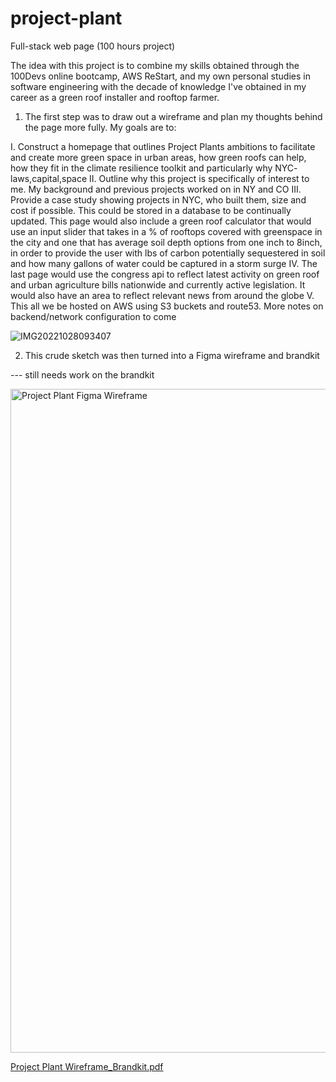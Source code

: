 # project-plant
Full-stack web page (100 hours project)

The idea with this project is to combine my skills obtained through the 100Devs online bootcamp, AWS ReStart, and my own personal studies in software engineering with the decade of knowledge I've obtained in my career as a green roof installer and rooftop farmer.

1. The first step was to draw out a wireframe and plan my thoughts behind the page more fully. My goals are to:

I. Construct a homepage that outlines Project Plants ambitions to facilitate and create more green space in urban areas, how green roofs can help, how they fit in the climate resilience toolkit and particularly why NYC- laws,capital,space
II. Outline why this project is specifically of interest to me. My background and previous projects worked on in NY and CO
III. Provide a case study showing projects in NYC, who built them, size and cost if possible. This could be stored in a database to be continually updated. This page would also include a green roof calculator that would use an input slider that takes in a % of rooftops covered with greenspace in the city and one that has average soil depth options from one inch to 8inch, in order to provide the user with lbs of carbon potentially sequestered in soil and how many gallons of water could be captured in a storm surge
IV. The last page would use the congress api to reflect latest activity on green roof and urban agriculture bills nationwide and currently active legislation. It would also have an area to reflect relevant news from around the globe
V. This all we be hosted on AWS using S3 buckets and route53. More notes on backend/network configuration to come

![IMG20221028093407](https://user-images.githubusercontent.com/93407223/198616082-d093a2b8-87fd-452e-b8bb-f632627307bf.jpg)

2. This crude sketch was then turned into a Figma wireframe and brandkit

--- still needs work on the brandkit 

<img width="1062" alt="Project Plant Figma Wireframe" src="https://user-images.githubusercontent.com/93407223/198619725-552b4cbb-bd08-4185-924e-c7a31c56659a.png">


[Project Plant Wireframe_Brandkit.pdf](https://github.com/ShdwSpde/project-plant/files/9888671/Project.Plant.Wireframe_Brandkit.pdf)

